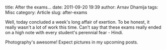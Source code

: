 title: After the exams...
date: 2011-09-20 19:39
author: Arnav Dhamija
tags: Misc
category: Article
slug: after-exams

Well, today concluded a week's long affair of exertion. To be honest, it
really wasn't a lot of work this time. Can't say that these exams really ended
on a high note with every student's perennial fear - Hindi.  

Photography's awesome! Expect pictures in my upcoming posts.  

